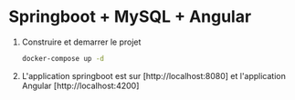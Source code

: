 # Springboot + MySQL + Angular




1. Construire et demarrer le projet

    ```bash
    docker-compose up -d
    ```

2. L'application springboot est sur [http://localhost:8080] et l'application Angular  [http://localhost:4200]


